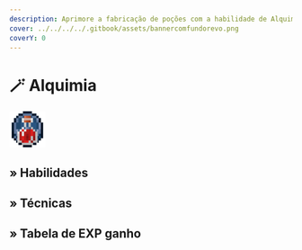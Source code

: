```yaml
---
description: Aprimore a fabricação de poções com a habilidade de Alquimia!
cover: ../../../../.gitbook/assets/bannercomfundorevo.png
coverY: 0
---
```


# 🪄 Alquimia

![](../../../../.gitbook/assets/AlchemySkill.webp)

## » Habilidades

## » Técnicas

## » Tabela de EXP ganho
